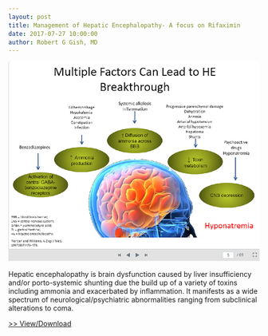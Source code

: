 ```yaml
---
layout: post
title: Management of Hepatic Encephalopathy- A focus on Rifaximin
date: 2017-07-27 10:00:00
author: Robert G Gish, MD
---
```


[![](/assets/images/management-of-hepatic-encephalopathy-a-focus-on-rifaximin.png)](https://jumpshare.com/v/OZCqiCOqVZ8FKe6pUw9g)

Hepatic encephalopathy is brain dysfunction caused by liver insufficiency and/or porto-systemic shunting due the build up of a variety of toxins including ammonia and exacerbated by inflammation. It manifests as a wide spectrum of neurological/psychiatric abnormalities ranging from subclinical alterations to coma.

[>> View/Download](https://jumpshare.com/v/OZCqiCOqVZ8FKe6pUw9g)